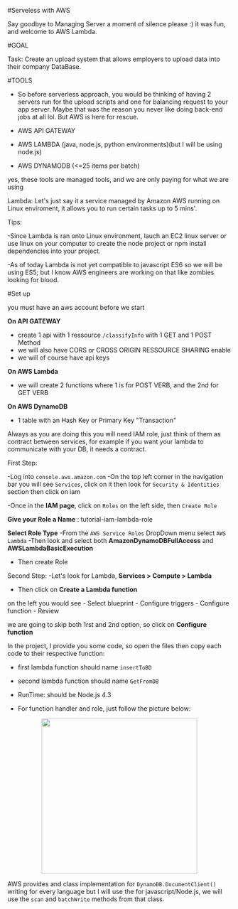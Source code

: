 #Serveless with AWS 

Say goodbye to Managing Server a moment of silence please :) it was fun, and welcome to AWS Lambda. 

#GOAL

Task: Create an upload system that allows employers to upload data into their company DataBase.

#TOOLS 

- So before serverless approach, you would be thinking of having 2 servers run for the upload scripts and one for balancing request to your app server. Maybe that was the reason you never like doing back-end jobs at all lol. But AWS is here for rescue.  

- AWS API GATEWAY 
- AWS LAMBDA (java, node.js, python environments)(but I will be using node.js)
- AWS DYNAMODB (<=25 items per batch)
 
yes, these tools are managed tools, and we are only paying for what we are using


Lambda: Let's just say it a service managed by Amazon AWS running on Linux enviroment, 
it allows you to run certain tasks up to 5 mins'.

 Tips: 

-Since Lambda is ran onto Linux environment, lauch an EC2 linux server or use linux 
on your computer to create the node project or npm install dependencies into your project.

-As of today Lambda is not yet compatible to javascript ES6 so we will be using ES5; but I know AWS engineers are working on that like zombies looking for blood. 


#Set up 

you must have an aws account before we start

**On API GATEWAY** 
  - create 1 api with 1 ressource `/classifyInfo` with 1 GET and 1 POST Method 
  - we will also have CORS or CROSS ORIGIN RESSOURCE SHARING enable 
  - we will of course have api keys 

**On AWS Lambda** 

  - we will create 2 functions where 1 is for POST VERB, and the 2nd for GET VERB

**On AWS DynamoDB**
  - 1 table with an Hash Key or Primary Key "Transaction"

Always as you are doing this you will need IAM role, just think of them as contract between services, for example if you want your lambda to communicate with your DB, it needs a contract.



First Step:

 -Log into `console.aws.amazon.com`
 -On the top left corner in the navigation bar you will see `Services`, click on it then look for 
  `Security & Identities` section then click on iam 

 -Once in the **IAM page**, click on `Roles` on the left side, then `Create Role`

**Give your Role a Name** : tutorial-iam-lambda-role

**Select Role Type**
   -From the `AWS Service Roles` DropDown menu select `AWS Lambda` 
   -Then look and select both **AmazonDynamoDBFullAccess** and **AWSLambdaBasicExecution**
   - Then create Role

Second Step: 
   -Let's look for Lambda, **Services > Compute > Lambda**

   - Then click on **Create a Lambda function**

  on the left you would see 
    - Select blueprint 
    - Configure triggers 
    - Configure function 
    - Review 

 we are going to skip both 1rst and 2nd option, so click on **Configure function**
 
In the project, I provide you some code, so open the files then copy each code to their respective function:
   - first lambda function should name  `insertToBD`
   - second lambda function should name `GetFromDB`
  
- RunTime: should be Node.js 4.3

- For function handler and role, just follow the picture below:

<p align="center">
<img src="https://github.com/LamourBt/ServelessWithAWS/blob/dev/screenshots/Lambda-config.png" width="350"/>
</p>


AWS provides and class implementation for `DynamoDB.DocumentClient()` writing for every language but I will use the for javascript/Node.js, we will use the 
`scan` and `batchWrite` methods from that class.





